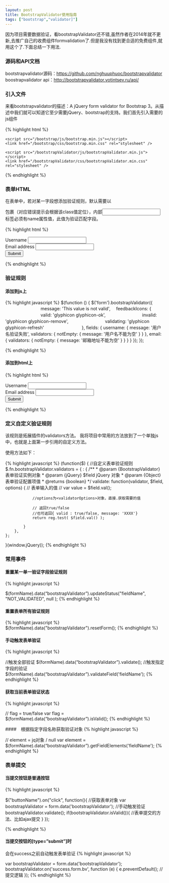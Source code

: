 ```yaml
---
layout: post
title: BootstrapValidator使用指南
tags: ["bootstrap","validator]"]
---
```


因为项目需要数据验证，看bootstrapValidator还不错,虽然作者在2014年就不更新,去推广自己的收费组件formvalidation了.但是我没有找到更合适的免费组件,就用这个了.下面总结一下用法.



### 源码和API文档

bootstrapvalidator源码：https://github.com/nghuuphuoc/bootstrapvalidator
boostrapvalidator api：http://bootstrapvalidator.votintsev.ru/api/



### 引入文件

来看bootstrapvalidator的描述：A jQuery form validator for Bootstrap 3。从描述中我们就可以知道它至少需要jQuery、bootstrap的支持。我们首先引入需要的js组件

{% highlight html %}
　　 <script src="/scripts/jquery-1.10.2.js"></script>

    <script src="/bootstrap/js/bootstrap.min.js"></script>
    <link href="/bootstrap/css/bootstrap.min.css" rel="stylesheet" />

    <script src="/bootstrapValidator/js/bootstrapValidator.min.js"></script>
    <link href="/bootstrapValidator/css/bootstrapValidator.min.css" rel="stylesheet" />

{% endhighlight %}

### 表单HTML

在表单中，若对某一字段想添加验证规则，默认需要以<div class=”form-group”></div>包裹（对应错误提示会根据该class值定位），内部<input class="form-control" />标签必须有name属性值，此值为验证匹配字段。

{% highlight html %}
　　　　　<form>
            <div class="form-group">
                <label>Username</label>
                <input type="text" class="form-control" name="username" />
            </div>
            <div class="form-group">
                <label>Email address</label>
                <input type="text" class="form-control" name="email" />
            </div>
            <div class="form-group">
                <button type="submit" name="submit" class="btn btn-primary">Submit</button>
            </div>
        </form>
{% endhighlight %}

### 验证规则

#### 添加到js上
{% highlight javascript %}
    $(function () {
        $('form').bootstrapValidator({
　　　　　　　　message: 'This value is not valid',
            　feedbackIcons: {
                　　　　　　　　valid: 'glyphicon glyphicon-ok',
                　　　　　　　　invalid: 'glyphicon glyphicon-remove',
                　　　　　　　　validating: 'glyphicon glyphicon-refresh'
            　　　　　　　　   },
            fields: {
                username: {
                    message: '用户名验证失败',
                    validators: {
                        notEmpty: {
                            message: '用户名不能为空'
                        }
                    }
                },
                email: {
                    validators: {
                        notEmpty: {
                            message: '邮箱地址不能为空'
                        }
                    }
                }
            }
        });
    });


{% endhighlight %}

#### 添加到html上

{% highlight html %}
　　　　　<form>
            <div class="form-group">
                <label>Username</label>
                <input type="text" class="form-control" name="username" 
                data-bv-message="用户名不合法"
                required
                data-bv-notempty-message="用户名不能为空"
                pattern="[a-zA-Z0-9]+"
                data-bv-regexp-message="用户名只能包含字母和数字"/>
            </div>
            <div class="form-group">
                <label>Email address</label>
                <input type="text" class="form-control" name="email" 
                required
                data-bv-notempty-message="Email不能为空"/>
            </div>
            <div class="form-group">
                <button type="submit" name="submit" class="btn btn-primary">Submit</button>
            </div>
        </form>
{% endhighlight %}

### 定义自定义验证规则

该规则是拓展插件的validators方法。 
我将项目中常用的方法放到了一个单独js中，也就是上面第一步引用的自定义方法。

使用方法如下：

{% highlight javascript %}
(function($) {
    //自定义表单验证规则
    $.fn.bootstrapValidator.validators = {
        <validatorName> : {
            /**
             * @param {BootstrapValidator} 表单验证实例对象
             * @param {jQuery} $field jQuery 对象
             * @param {Object} 表单验证配置项值
             * @returns {boolean}
             */
            validate: function(validator, $field, options) {
                // 表单输入的值
                // var value = $field.val();

                //options为<validatorOptions>对象，直接.获取需要的值

                // 返回true/false
                //也可返回{ valid : true/false, message: 'XXXX'}
                return reg.test( $field.val() );

            }
        },
    };
}(window.jQuery));
{% endhighlight %}

### 常用事件
#### 重置某一单一验证字段验证规则
{% highlight javascript %}

$(formName).data(“bootstrapValidator”).updateStatus("fieldName",  "NOT_VALIDATED",  null );
{% endhighlight %}

#### 重置表单所有验证规则
{% highlight javascript %}
$(formName).data("bootstrapValidator").resetForm();
{% endhighlight %}

#### 手动触发表单验证
{% highlight javascript %}

//触发全部验证
$(formName).data(“bootstrapValidator”).validate();
//触发指定字段的验证
$(formName).data(“bootstrapValidator”).validateField('fieldName');
{% endhighlight %}


#### 获取当前表单验证状态
{% highlight javascript %}

// flag = true/false 
var flag = $(formName).data(“bootstrapValidator”).isValid();
{% endhighlight %}


####　根据指定字段名称获取验证对象
{% highlight javascript %}

// element = jq对象 / null
var element = $(formName).data(“bootstrapValidator”).getFieldElements('fieldName');
{% endhighlight %}


### 表单提交

#### 当提交按钮是普通按钮 
{% highlight javascript %}

 $("buttonName").on("click", function(){
     //获取表单对象
    var bootstrapValidator = form.data('bootstrapValidator');
        //手动触发验证
        bootstrapValidator.validate();
        if(bootstrapValidator.isValid()){
            //表单提交的方法、比如ajax提交
        }
});

{% endhighlight %}

#### 当提交按钮的[type=”submit”]时 

会在success之前自动触发表单验证
{% highlight javascript %}

 var bootstrapValidator = form.data('bootstrapValidator');
    bootstrapValidator.on('success.form.bv', function (e) {
        e.preventDefault();
        //提交逻辑
    });
{% endhighlight %}

